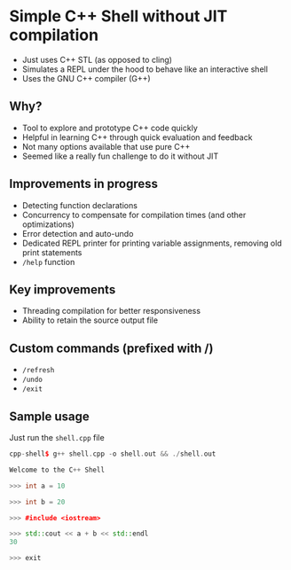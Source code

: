 # Simple C++ Shell without JIT compilation
- Just uses C++ STL (as opposed to cling)
- Simulates a REPL under the hood to behave like an interactive shell
- Uses the GNU C++ compiler (G++)

## Why?
- Tool to explore and prototype C++ code quickly
- Helpful in learning C++ through quick evaluation and feedback
- Not many options available that use pure C++
- Seemed like a really fun challenge to do it without JIT

## Improvements in progress
- Detecting function declarations
- Concurrency to compensate for compilation times (and other optimizations)
- Error detection and auto-undo
- Dedicated REPL printer for printing variable assignments, removing old print statements
- `/help` function

## Key improvements
- Threading compilation for better responsiveness
- Ability to retain the source output file

## Custom commands (prefixed with /)
- `/refresh`
- `/undo`
- `/exit`

## Sample usage
Just run the `shell.cpp` file
```cpp
cpp-shell$ g++ shell.cpp -o shell.out && ./shell.out

Welcome to the C++ Shell

>>> int a = 10

>>> int b = 20

>>> #include <iostream>

>>> std::cout << a + b << std::endl
30

>>> exit 
```
